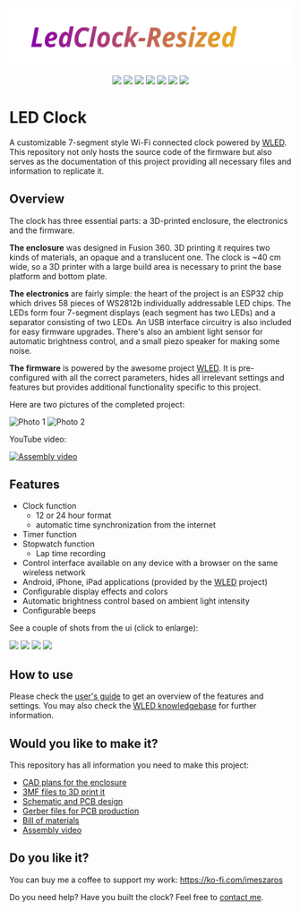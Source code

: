![LED Clock](/LedClock_Resized/images/LedClock-Resized.svg)
<p align="center">
  <a href="https://github.com/imeszaros/ledclock/releases"><img src="https://img.shields.io/github/release/imeszaros/ledclock.svg?style=flat-square"></a>
  <a href="https://raw.githubusercontent.com/imeszaros/ledclock/master/LICENSE"><img src="https://img.shields.io/github/license/imeszaros/ledclock?color=blue&style=flat-square"></a>
  <a href="https://github.com/Aircoookie/WLED-App"><img src="https://img.shields.io/badge/app-wled-blue.svg?style=flat-square"></a>
  <a href="https://www.printables.com/model/189433-wi-fi-connected-led-clock-powered-by-wled"><img src="https://img.shields.io/badge/models-printables-orange.svg?style=flat-square"></a>
  <a href="https://www.thingiverse.com/thing:5365230"><img src="https://img.shields.io/badge/models-thingiverse-blue.svg?style=flat-square"></a>
  <a href="https://ko-fi.com/imeszaros"><img src="https://img.shields.io/badge/support-ko--fi.com-gold"></a>
  <a href="https://imeszaros.github.io/ledclock/"><img src="https://img.shields.io/badge/install-esp%20web%20tools-green"></a>
</p>

# LED Clock

A customizable 7-segment style Wi-Fi connected clock powered by [WLED](https://github.com/Aircoookie/WLED). This repository not only hosts the source code of the firmware but also serves as the documentation of this project providing all necessary files and information to replicate it.

## Overview

The clock has three essential parts: a 3D-printed enclosure, the electronics and the firmware.

**The enclosure** was designed in Fusion 360. 3D printing it requires two kinds of materials, an opaque and a translucent one. The clock is ~40 cm wide, so a 3D printer with a large build area is necessary to print the base platform and bottom plate.

**The electronics** are fairly simple: the heart of the project is an ESP32 chip which drives 58 pieces of WS2812b individually addressable LED chips. The LEDs form four 7-segment displays (each segment has two LEDs) and a separator consisting of two LEDs. An USB interface circuitry is also included for easy firmware upgrades. There's also an ambient light sensor for automatic brightness control, and a small piezo speaker for making some noise.

**The firmware** is powered by the awesome project [WLED](https://github.com/Aircoookie/WLED). It is pre-configured with all the correct parameters, hides all irrelevant settings and features but provides additional functionality specific to this project.

Here are two pictures of the completed project:

![Photo 1](ledclock/images/photo1.jpg)
![Photo 2](ledclock/images/photo2.jpg)


YouTube video:

[![Assembly video](https://img.youtube.com/vi/T4L4ywKFfpU/0.jpg)](https://www.youtube.com/watch?v=T4L4ywKFfpU)

## Features

- Clock function
  - 12 or 24 hour format
  - automatic time synchronization from the internet
- Timer function
- Stopwatch function
  - Lap time recording
- Control interface available on any device with a browser on the same wireless network
- Android, iPhone, iPad applications (provided by the [WLED](https://github.com/Aircoookie/WLED-App) project)
- Configurable display effects and colors
- Automatic brightness control based on ambient light intensity
- Configurable beeps

See a couple of shots from the ui (click to enlarge):

[<img src="https://github.com/imeszaros/ledclock/blob/master/ledclock/images/screenshot-palette.png?raw=true" width="200"/>](ledclock/images/screenshot-palette.png)
[<img src="https://github.com/imeszaros/ledclock/blob/master/ledclock/images/screenshot-clock.png?raw=true" width="200"/>](ledclock/images/screenshot-clock.png)
[<img src="https://github.com/imeszaros/ledclock/blob/master/ledclock/images/screenshot-timer.png?raw=true" width="200"/>](ledclock/images/screenshot-timer.png)
[<img src="https://github.com/imeszaros/ledclock/blob/master/ledclock/images/screenshot-stopwatch.png?raw=true" width="200"/>](ledclock/images/screenshot-stopwatch.png)

## How to use

Please check the [user's guide](/ledclock/users-guide.md) to get an overview of the features and settings. You may also check the [WLED knowledgebase](https://kno.wled.ge/) for further information.

## Would you like to make it?

This repository has all information you need to make this project:

- [CAD plans for the enclosure](/ledclock/models/cad/)
- [3MF files to 3D print it](/ledclock/models/3d-print/)
- [Schematic and PCB design](/ledclock/sch-pcb/)
- [Gerber files for PCB production](/ledclock/gerber/)
- [Bill of materials](/ledclock/bill-of-materials.md)
- [Assembly video](/ledclock/assembly-guide.md)

## Do you like it?

You can buy me a coffee to support my work: https://ko-fi.com/imeszaros

Do you need help? Have you built the clock? Feel free to [contact me](https://github.com/imeszaros).

